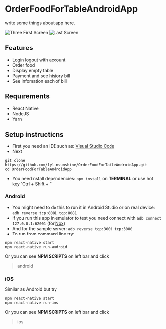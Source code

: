 # OrderFoodForTableAndroidApp
write some things about app here.

![Three First Screen](https://user-images.githubusercontent.com/49482201/70845850-1b424400-1e86-11ea-961a-c76221c78a95.png)
![Last Screen](https://user-images.githubusercontent.com/49482201/70845913-c226e000-1e86-11ea-93dd-47dd106a18bf.png)

## Features
- Login logout with account
- Order food
- Display empty table
- Payment and see history bill
- See infomation each of bill

## Requirements
- React Native
- NodeJS
- Yarn

## Setup instructions
* First you need an IDE such as: [Visual Studio Code](https://code.visualstudio.com/)
* Next
```
git clone https://github.com/lylinsunshine/OrderFoodForTableAndroidApp.git
cd OrderFoodForTableAndroidApp
```
* You need nstall dependencies: `npm install` on **TERMINAL** or use hot key `Ctrl + Shift + ``

### Android

* You might need to do this to run it in Android Studio or on real device: `adb reverse tcp:8081 tcp:8081`
* If you run this app in emulator to test you need connect with `adb connect 127.0.0.1:62001` (for [Nox](https://vn.bignox.com/))
* And for the sample server: `adb reverse tcp:3000 tcp:3000`
* To run from command line try:
```
npm react-native start
npm react-native run-android
```
Or you can see **NPM SCRIPTS** on left bar and click 
> android

### iOS
Similar as Android but try
```
npm react-native start
npm react-native run-ios
```
Or you can see **NPM SCRIPTS** on left bar and click 
> ios
